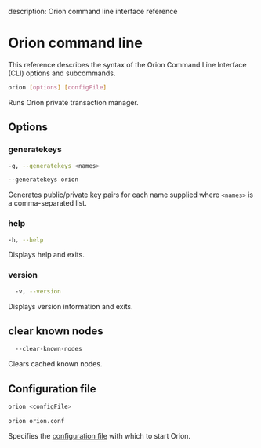 description: Orion command line interface reference
<!--- END of page meta data -->

# Orion command line

This reference describes the syntax of the Orion Command Line Interface (CLI) options and subcommands.

```bash
orion [options] [configFile]
```

Runs Orion private transaction manager.

## Options

### generatekeys

```bash tab="Syntax"
-g, --generatekeys <names>
```

```bash tab="Example"
--generatekeys orion
```

Generates public/private key pairs for each name supplied where `<names>` is a comma-separated list. 

### help

```bash tab="Syntax"
-h, --help
```

Displays help and exits.

### version

```bash tab="Syntax"
  -v, --version
```

Displays version information and exits.

## clear known nodes

```bash tab="Syntax"
  --clear-known-nodes
```

Clears cached known nodes.

## Configuration file 

```bash tab="Syntax"
orion <configFile>
```

```bash tab="Example"
orion orion.conf
```

Specifies the [configuration file](../Reference/Configuration-File.md) with which to start Orion. 